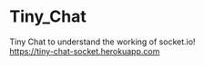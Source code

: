 # Tiny_Chat
Tiny Chat to understand the working of socket.io!<br />
https://tiny-chat-socket.herokuapp.com
